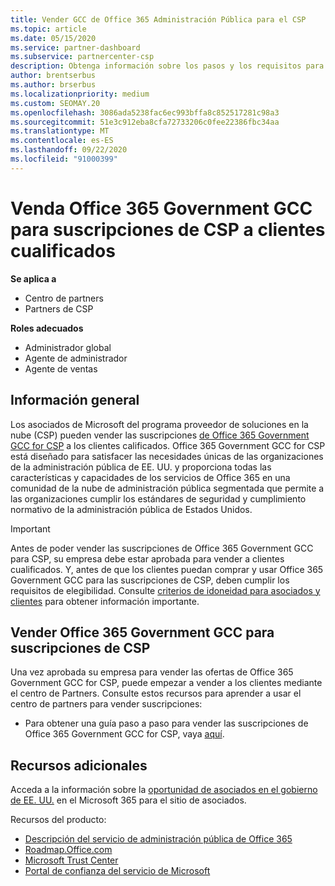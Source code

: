 ```yaml
---
title: Vender GCC de Office 365 Administración Pública para el CSP
ms.topic: article
ms.date: 05/15/2020
ms.service: partner-dashboard
ms.subservice: partnercenter-csp
description: Obtenga información sobre los pasos y los requisitos para vender suscripciones a Office 365 Government GCC for CSP a usuarios o contratistas de la administración pública de Estados Unidos.
author: brentserbus
ms.author: brserbus
ms.localizationpriority: medium
ms.custom: SEOMAY.20
ms.openlocfilehash: 3086ada5238fac6ec993bffa8c852517281c98a3
ms.sourcegitcommit: 51e3c912eba8cfa72733206c0fee22386fbc34aa
ms.translationtype: MT
ms.contentlocale: es-ES
ms.lasthandoff: 09/22/2020
ms.locfileid: "91000399"
---
```

# <a name="sell-office-365-government-gcc-for-csp-subscriptions-to-qualified-customers"></a>Venda Office 365 Government GCC para suscripciones de CSP a clientes cualificados

**Se aplica a**

- Centro de partners
- Partners de CSP

**Roles adecuados**

- Administrador global
- Agente de administrador
- Agente de ventas

## <a name="overview"></a>Información general

Los asociados de Microsoft del programa proveedor de soluciones en la nube (CSP) pueden vender las suscripciones [de Office 365 Government GCC for CSP](https://www.microsoft.com/microsoft-365/partners/governmentforCSP) a los clientes calificados. Office 365 Government GCC for CSP está diseñado para satisfacer las necesidades únicas de las organizaciones de la administración pública de EE. UU. y proporciona todas las características y capacidades de los servicios de Office 365 en una comunidad de la nube de administración pública segmentada que permite a las organizaciones cumplir los estándares de seguridad y cumplimiento normativo de la administración pública de Estados Unidos. 

>[!IMPORTANT] 
>Antes de poder vender las suscripciones de Office 365 Government GCC para CSP, su empresa debe estar aprobada para vender a clientes cualificados. Y, antes de que los clientes puedan comprar y usar Office 365 Government GCC para las suscripciones de CSP, deben cumplir los requisitos de elegibilidad. Consulte [criterios de idoneidad para asociados y clientes](csp-gcc-validate.md) para obtener información importante.


## <a name="sell-office-365-government-gcc-for-csp-subscriptions"></a>Vender Office 365 Government GCC para suscripciones de CSP

Una vez aprobada su empresa para vender las ofertas de Office 365 Government GCC for CSP, puede empezar a vender a los clientes mediante el centro de Partners. Consulte estos recursos para aprender a usar el centro de partners para vender suscripciones: 

-   Para obtener una guía paso a paso para vender las suscripciones de Office 365 Government GCC for CSP, vaya [aquí](https://go.microsoft.com/fwlink/?linkid=2007323).  


## <a name="additional-resources"></a>Recursos adicionales

Acceda a la información sobre la [oportunidad de asociados en el gobierno de EE. UU.](https://www.microsoft.com/microsoft-365/partners/governmentforCSP) en el Microsoft 365 para el sitio de asociados.

Recursos del producto:

- [Descripción del servicio de administración pública de Office 365](/office365/servicedescriptions/office-365-platform-service-description/office-365-us-government/office-365-us-government)
- [Roadmap.Office.com](https://products.office.com/business/office-365-roadmap)
- [Microsoft Trust Center](https://www.microsoft.com/TrustCenter/)
- [Portal de confianza del servicio de Microsoft](https://aka.ms/STP)